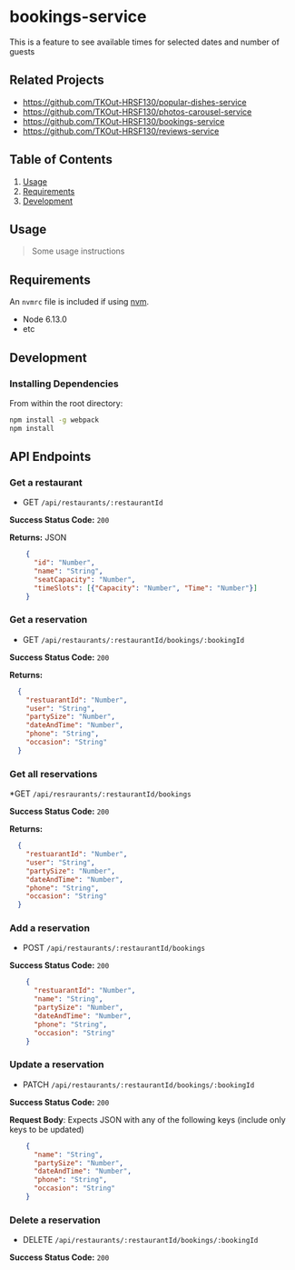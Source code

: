 
# bookings-service
This is a feature to see available times for selected dates and number of guests

## Related Projects

  - https://github.com/TKOut-HRSF130/popular-dishes-service
  - https://github.com/TKOut-HRSF130/photos-carousel-service
  - https://github.com/TKOut-HRSF130/bookings-service
  - https://github.com/TKOut-HRSF130/reviews-service

## Table of Contents

1. [Usage](#Usage)
1. [Requirements](#requirements)
1. [Development](#development)

## Usage

> Some usage instructions

## Requirements

An `nvmrc` file is included if using [nvm](https://github.com/creationix/nvm).

- Node 6.13.0
- etc

## Development

### Installing Dependencies

From within the root directory:

```sh
npm install -g webpack
npm install
```

## API Endpoints

### Get a restaurant
  * GET `/api/restaurants/:restaurantId`

**Success Status Code:** `200`

**Returns:** JSON

```json
    {
      "id": "Number",
      "name": "String",
      "seatCapacity": "Number",
      "timeSlots": [{"Capacity": "Number", "Time": "Number"}]
    }
```

### Get a reservation
  * GET `/api/restaurants/:restaurantId/bookings/:bookingId`

**Success Status Code:** `200`

**Returns:**
  ```json
    {
      "restuarantId": "Number",
      "user": "String",
      "partySize": "Number",
      "dateAndTime": "Number",
      "phone": "String",
      "occasion": "String"
    }
```

### Get all reservations
  *GET `/api/resraurants/:restaurantId/bookings`

**Success Status Code:** `200`

**Returns:**
  ```json
    {
      "restuarantId": "Number",
      "user": "String",
      "partySize": "Number",
      "dateAndTime": "Number",
      "phone": "String",
      "occasion": "String"
    }
```

### Add a reservation
  * POST `/api/restaurants/:restaurantId/bookings`

**Success Status Code:** `200`

```json
    {
      "restuarantId": "Number",
      "name": "String",
      "partySize": "Number",
      "dateAndTime": "Number",
      "phone": "String",
      "occasion": "String"
    }
```


### Update a reservation
  * PATCH `/api/restaurants/:restaurantId/bookings/:bookingId`


**Success Status Code:** `200`

**Request Body**: Expects JSON with any of the following keys (include only keys to be updated)

```json
    {
      "name": "String",
      "partySize": "Number",
      "dateAndTime": "Number",
      "phone": "String",
      "occasion": "String"
    }
```

### Delete a reservation
  * DELETE `/api/restaurants/:restaurantId/bookings/:bookingId`

**Success Status Code:** `200`

